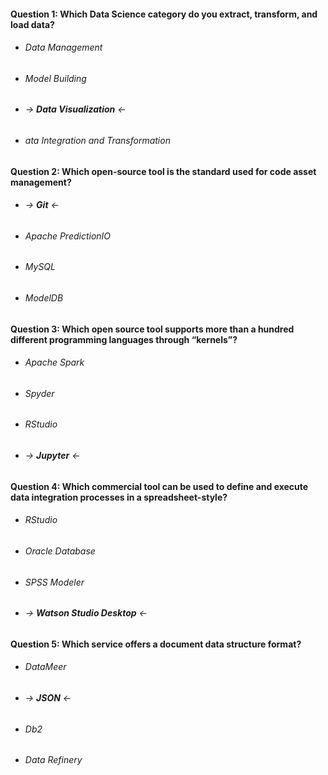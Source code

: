 #### Question 1: Which Data Science category do you extract, transform, and load data? <br>

* ###### Data Management <br>
* ###### Model Building <br>
* ###### -> ***Data Visualization*** <- <br>
* ###### ata Integration and Transformation <br>

#### Question 2: Which open-source tool is the standard used for code asset management? <br>

* ###### -> ***Git*** <- <br>
* ###### Apache PredictionIO <br>
* ###### MySQL <br>
* ###### ModelDB <br>

#### Question 3: Which open source tool supports more than a hundred different programming languages through “kernels”? <br>

* ###### Apache Spark <br>
* ###### Spyder <br>
* ###### RStudio <br>
* ###### -> ***Jupyter*** <- <br>

#### Question 4: Which commercial tool can be used to define and execute data integration processes in a spreadsheet-style? <br>

* ###### RStudio <br>
* ###### Oracle Database <br>
* ###### SPSS Modeler <br>
* ###### -> ***Watson Studio Desktop*** <- <br>

#### Question 5: Which service offers a document data structure format? <br>

* ###### DataMeer <br>
* ###### -> ***JSON*** <- <br>
* ###### Db2 <br>
* ###### Data Refinery <br>
